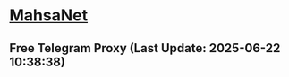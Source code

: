 
# [MahsaNet](https://t.me/mahsa_net)
## Free Telegram Proxy (Last Update: 2025-06-22 10:38:38)

    